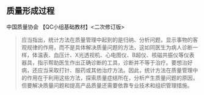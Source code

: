 ## 质量形成过程
中国质量协会  【QC小组基础教材】<二次修订版>
> 应当指出，统计方法在质量管理中起到的是归纳、分析问题，显示事物的客观规律的作用，而不是具体解决质量问题的方法，这如同医生为病人诊断一样，体温表、血压计、X光透视机、心电图仪、B超仪、核磁共振仪等仪表器具，指示帮助医生作出正确诊断的工具，诊断并不等于治疗。要想治好病，还应当采取打针、服药或其他治疗方法。因此，统计方法在质量管理中的作用在于利用这些方法，探索质量症结所在，分析产生质量问题的原因，但要解决质量问题和提高产品质量还需要依靠专业技术和组织管理措施。
